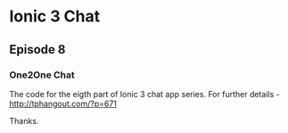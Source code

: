 # Ionic 3 Chat

## Episode 8

### One2One Chat

The code for the eigth part of Ionic 3 chat app series. For further details - http://tphangout.com/?p=671

Thanks.


